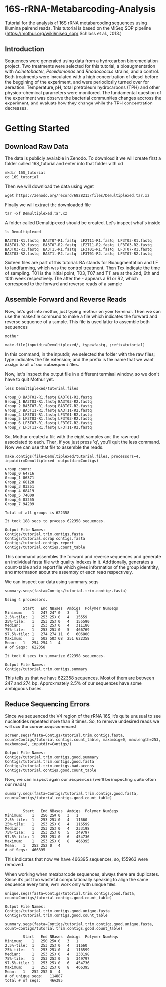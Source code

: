 # 16S-rRNA-Metabarcoding-Analysis
Tutorial for the analysis of 16S rRNA metabarcoding sequences using Illumina pairend reads. This tutorial is based on the MiSeq SOP pipeline (https://mothur.org/wiki/miseq_sop/ Schloss et al., 2013.)

## Introduction

Sequences were generated using data from a hydrocarbon bioremediation project. Two treatments were selected for this tutorial, a bioaugmentation with *Acinetobacter, Pseudomonas* and *Rhodococcus* strains, and a control. 
Both treatments were inoculated with a high concentration of diesel before the beggining of the experiment, and were periodically turned over for aereation. Temperature, pH, total pretroleum hydrocarbons (TPH) and other physico-chemical parameters were monitored. 
The fundamental question of the experiment was observe the bacterial communities changes accross the experiment, and evaluate how they change while the TPH concentration decreases.

# Getting Started

## Download Raw Data

The data is publicly available in Zenodo. To download it we will create first a folder called 16S_tutorial and enter into that folder with cd

```
mkdir 16S_tutorial
cd 16S_tutorial
```

Then we will download the data using wget

```
wget https://zenodo.org/record/6828213/files/Demultiplexed.tar.xz
```
Finally we will extract the downloaded file

```
tar -xf Demultiplexed.tar.xz
```
A folder called Demultiplexed should be created. Let's inspect what's inside

```
ls Demultiplexed

BA3T01-R1.fastq  BA3T07-R1.fastq  LF2T11-R1.fastq  LF3T03-R1.fastq
BA3T01-R2.fastq  BA3T07-R2.fastq  LF2T11-R2.fastq  LF3T03-R2.fastq
BA3T03-R1.fastq  BA3T11-R1.fastq  LF3T01-R1.fastq  LF3T07-R1.fastq
BA3T03-R2.fastq  BA3T11-R2.fastq  LF3T01-R2.fastq  LF3T07-R2.fastq
```
Sixteen files are part of this tutorial. BA stands for Bioaugmentation and LF to landfarming, which was the control treatment. Then Txx indicate the time of sampling. T01 is the initial point, T03, T07 and T11 are at the 2nd, 6th and 10th week respectively. The after the - appears a R1 or R2, which correspond to the forward and reverse reads of a sample

## Assemble Forward and Reverse Reads

Now, let's get into mothur, just typing mothur on your terminal. Then we can use the make.file command to make a file which indicates the forward and reverse sequence of a sample. This file is used latter to assemble both sequences
```
mothur

make.file(inputdir=Demultiplexed/, type=fastq, prefix=tutorial)
```
In this command, in the inputdir, we selected the folder with the raw files; type indicates the file extension; and the prefix is the name that we want assign to all of our subsequent files.

Now, let's inspect the output file in a different terminal window, so we don't have to quit Mothur yet. 

```
less Demultiplexed/tutorial.files

Group_0 BA3T01-R1.fastq BA3T01-R2.fastq 
Group_1 BA3T03-R1.fastq BA3T03-R2.fastq 
Group_2 BA3T07-R1.fastq BA3T07-R2.fastq 
Group_3 BA3T11-R1.fastq BA3T11-R2.fastq 
Group_4 LF3T01-R1.fastq LF3T01-R2.fastq 
Group_5 LF3T03-R1.fastq LF3T03-R2.fastq 
Group_6 LF3T07-R1.fastq LF3T07-R2.fastq 
Group_7 LF3T11-R1.fastq LF3T11-R2.fastq 
```
So, Mothur created a file with the eight samples and the raw read associated to each. Then, if you just press 'q', you'll quit the less command.
Now we can use that file to assemble the reads.

```
make.contigs(file=Demultiplexed/tutorial.files, processors=4, inputdir=Demultiplexed, outputdir=Contigs)

Group count: 
Group_0	64716
Group_1	86371
Group_2	68128
Group_3	83251
Group_4	68419
Group_5	74009
Group_6	83255
Group_7	94209

Total of all groups is 622358

It took 188 secs to process 622358 sequences.

Output File Names: 
Contigs/tutorial.trim.contigs.fasta
Contigs/tutorial.scrap.contigs.fasta
Contigs/tutorial.contigs_report
Contigs/tutorial.contigs.count_table
```
This command assembles the forward and reverse sequences and generate an individual fasta file with quality indexes in it. Additionally, generates a count-table and a report file which gives information of the group identitity, and information about the assembly of each read respectively. 

We can inspect our data using summary.seqs

```
summary.seqs(fasta=Contigs/tutorial.trim.contigs.fasta)

Using 4 processors.

		Start	End	NBases	Ambigs	Polymer	NumSeqs
Minimum:	1	247	247	0	3	1
2.5%-tile:	1	253	253	0	4	15559
25%-tile:	1	253	253	0	4	155590
Median: 	1	253	253	0	4	311180
75%-tile:	1	253	253	0	5	466769
97.5%-tile:	1	274	274	11	6	606800
Maximum:	1	502	502	68	251	622358
Mean:	1	254	254	1	4
# of Seqs:	622358

It took 6 secs to summarize 622358 sequences.

Output File Names:
Contigs/tutorial.trim.contigs.summary
```
This tells us that we have 622358  sequences. Most of them are between 247 and 274 bp. Approximately 2.5% of our sequences have some ambiguous bases. 

## Reduce Sequencing Errors

Since we sequenced the V4 region of the rRNA 16S, it’s quite unusual to see nucleotides repeated more than 8 times. So, to remove undesired reads we will use the screen.seqs command

```
screen.seqs(fasta=Contigs/tutorial.trim.contigs.fasta, count=Contigs/tutorial.contigs.count_table, maxambig=0, maxlength=253, maxhomop=8, inputdir=Contigs/)

Output File Names:
Contigs/tutorial.trim.contigs.good.summary
Contigs/tutorial.trim.contigs.good.fasta
Contigs/tutorial.trim.contigs.bad.accnos
Contigs/tutorial.contigs.good.count_table
```
Now, we can inspect again our sequences (we'll be inspecting quite often our reads)

```
summary.seqs(fasta=Contigs/tutorial.trim.contigs.good.fasta, count=Contigs/tutorial.contigs.good.count_table)


		Start	End	NBases	Ambigs	Polymer	NumSeqs
Minimum:	1	250	250	0	3	1
2.5%-tile:	1	253	253	0	4	11660
25%-tile:	1	253	253	0	4	116599
Median: 	1	253	253	0	4	233198
75%-tile:	1	253	253	0	5	349797
97.5%-tile:	1	253	253	0	6	454736
Maximum:	1	253	253	0	8	466395
Mean:	1	252	252	0	4
# of Seqs:	466395
```
This indicates that now we have 466395 sequences, so, 155963 were removed.

When working when metabarcode sequences, always there are duplicates. Since it’s just too wasteful computationally speaking to align the same sequence every time, we’ll work only with unique files.

```
unique.seqs(fasta=Contigs/tutorial.trim.contigs.good.fasta, count=Contigs/tutorial.contigs.good.count_table)

Output File Names: 
Contigs/tutorial.trim.contigs.good.unique.fasta
Contigs/tutorial.trim.contigs.good.count_table
```

```
summary.seqs(fasta=Contigs/tutorial.trim.contigs.good.unique.fasta, count=Contigs/tutorial.trim.contigs.good.count_table)

		Start	End	NBases	Ambigs	Polymer	NumSeqs
Minimum:	1	250	250	0	3	1
2.5%-tile:	1	253	253	0	4	11660
25%-tile:	1	253	253	0	4	116599
Median: 	1	253	253	0	4	233198
75%-tile:	1	253	253	0	5	349797
97.5%-tile:	1	253	253	0	6	454736
Maximum:	1	253	253	0	8	466395
Mean:	1	252	252	0	4
# of unique seqs:	114887
total # of seqs:	466395
```
```
```

```
```

```
```

```
```

